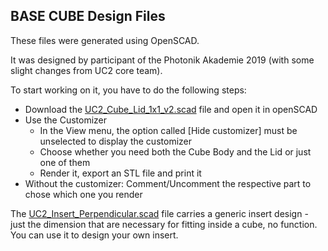 ## BASE CUBE Design Files

These files were generated using OpenSCAD.

It was designed by participant of the Photonik Akademie 2019 (with some slight changes from UC2 core team).

To start working on it, you have to do the following steps:

* Download the [UC2_Cube_Lid_1x1_v2.scad](UC2_Cube_Lid_1x1_v2.scad) file and open it in openSCAD
* Use the Customizer
  * In the View menu, the option called [Hide customizer] must be unselected to display the customizer
  * Choose whether you need both the Cube Body and the Lid or just one of them
  * Render it, export an STL file and print it
* Without the customizer: Comment/Uncomment the respective part to chose which one you render

The [UC2_Insert_Perpendicular.scad](UC2_Insert_Perpendicular.scad) file carries a generic insert design - just the dimension that are necessary for fitting inside a cube, no function. You can use it to design your own insert. 
